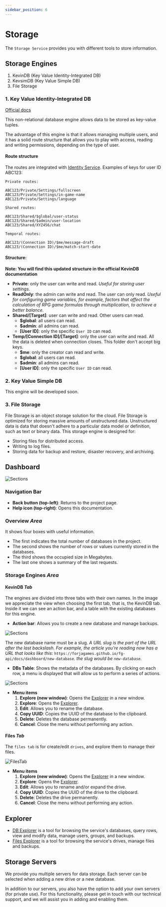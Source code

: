 ```yaml
---
sidebar_position: 6
---
```


# Storage

The `Storage Service` provides you with different tools to store information.

## Storage Engines
1. KevinDB (Key Value Identity-Integrated DB)
2. KevsimDB (Key Value Simple DB)
3. File Storage

### 1. Key Value Identity-Integrated DB
[Official docs](../storage/kevin-db.md)

This non-relational database engine allows data to be stored as key-value tuples.

The advantage of this engine is that it allows managing multiple users, and it has a solid route structure that allows you to play with access, reading and writing permissions, depending on the type of user.

#### Route structure
The routes are integrated with [Identity Service](./identity.md).
Examples of keys for user ID ABC123:

```
Private routes:

ABC123/Private/Settings/fullscreen
ABC123/Private/Settings/in-game-name
ABC123/Private/Settings/language

Shared routes:

ABC123/Shared/$global/user-status
ABC123/Shared/$admin/user-location
ABC123/Shared/XYZ456/chat

Temporal routes:

ABC123/(Connection ID)/$me/message-draft
ABC123/(Connection ID)/$me/match-start-date
```

#### Structure:
**Note: You will find this updated structure in the official KevinDB documentation**
* **Private**: only the user can write and read. *Useful for storing user settings*.
* **ReadOnly**: the admin can write and read. The user can only read. *Useful for configuring game variables, for example, factors that affect the calculation of RPG game formulas through multiplication, to achieve a better balance.*
* **Shared/[Target]**: user can write and read. Other users can read.
  * **$global**: all users can read.
  * **$admin**: all admins can read.
  * **[User ID]**: only the specific `User ID` can read.
* **Temp/[Connection ID]/[Target]**: only the user can write and read. All the data is deleted when connection closes. This folder don't accept big keys.
  * **$me**: only the creator can read and write.
  * **$global**: all users can read.
  * **$admin**: all admins can read.
  * **[User ID]**: only the specific `User ID` can read.

### 2. Key Value Simple DB
This engine will be developed soon.

### 3. File Storage
File Storage is an object storage solution for the cloud. File Storage is optimized for storing massive amounts of unstructured data. Unstructured data is data that doesn't adhere to a particular data model or definition, such as text or binary data.
This storage engine is designed for:
* Storing files for distributed access.
* Writing to log files.
* Storing data for backup and restore, disaster recovery, and archiving.

## Dashboard
![Sections](/img/storage/storage_dashboard_2.png)

### Navigation Bar
* __Back button (top-left)__: Returns to the project page.
* __Help icon (top-right)__: Opens this documentation.

### Overview _Area_
It shows four boxes with useful information.
* The first indicates the total number of databases in the project.
* The second shows the number of rows or values currently stored in the databases.
* The third shows the occupied size in Megabytes.
* The last one shows a summary of the last requests.

### Storage Engines _Area_
#### KevinDB _Tab_
The engines are divided into three tabs with their own names.
In the image we appreciate the view when choosing the first tab, that is, the KevinDB tab.
Inside it we can see an action bar, and a table with the existing databases for this engine.
* __Action bar__: Allows you to create a new database and manage backups.

![Sections](/img/storage/storage_new_db.png)

The new database name must be a slug.
_A URL slug is the part of the URL after the last backslash. For example, the article you’re reading now has a URL that looks like this:_
`https://forjagames.github.io/fg-api/docs/dashboard/new-database`. 
_the slug would be `new-database`._

* __DBs Table__: Shows the metadata of the databases. By clicking on each row, a menu is displayed that will allow us to perform a series of actions.

![Sections](/img/storage/storage_menu.png)

* __Menu items__
  1. __Explore (new window)__: Opens the [Explorer](../storage/db-explorer.md) in a new window.
  2. __Explore__: Opens the [Explorer](../storage/db-explorer.md).
  3. __Edit__: Allows you to rename the database.
  4. __Copy UUID__: Copies the UUID of the database to the clipboard.
  5. __Delete__: Deletes the database permanently.
  6. __Cancel__: Close the menu without performing any action.

#### Files _Tab_
The `files tab` is for create/edit `drives`, and explore them to manage their files.

![FilesTab](/img/storage/storage_dashboard_files.png)

* __Menu items__
  1. __Explore (new window)__: Opens the [Explorer](../storage/files-explorer.md) in a new window.
  2. __Explore__: Opens the [Explorer](../storage/files-explorer.md).
  3. __Edit__: Allows you to rename and/or expand the drive.
  4. __Copy UUID__: Copies the UUID of the drive to the clipboard.
  5. __Delete__: Deletes the drive permanently.
  6. __Cancel__: Close the menu without performing any action.

## Explorer
* [DB Explorer](../storage/db-explorer.md) is a tool for browsing the service's databases, query rows, view and modify data, manage users, groups, and backups.
* [Files Explorer](../storage/files-explorer.md) is a tool for browsing the service's drives, manage files and backups.

## Storage Servers
We provide you multiple servers for data storage. Each server can be selected when adding a new drive or a new database.

In addition to our servers, you also have the option to add your own servers (for private use). For this functionality, please get in touch with our technical support, and we will assist you in adding and enabling them.

